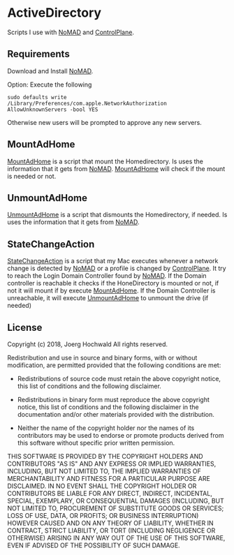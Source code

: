 # ActiveDirectory

Scripts I use with [NoMAD](https://nomad.menu/products/) and [ControlPlane](https://www.controlplaneapp.com).

## Requirements

Download and Install [NoMAD](https://nomad.menu/products/).

Option: Execute the following

``` shell
sudo defaults write /Library/Preferences/com.apple.NetworkAuthorization AllowUnknownServers -bool YES
```

Otherwise new users will be prompted to approve any new servers.

## MountAdHome

[MountAdHome](MountAdHome) is a script that mount the Homedirectory. Is uses the information that it gets from [NoMAD](https://nomad.menu/products/).
[MountAdHome](MountAdHome) will check if the mount is needed or not.

## UnmountAdHome

[UnmountAdHome](UnmountAdHome) is a script that dismounts the Homedirectory, if needed. Is uses the information that it gets from [NoMAD](https://nomad.menu/products/).

## StateChangeAction

[StateChangeAction](StateChangeAction) is a script that my Mac executes whenever a network change is detected by [NoMAD](https://nomad.menu/products/) or a profile is changed by [ControlPlane](https://www.controlplaneapp.com).
It try to reach the Login Domain Controller found by [NoMAD](https://nomad.menu/products/). If the Domain controller is reachable it checks if the HoneDirectory is mounted or not, if not it will mount if by execute [MountAdHome](MountAdHome). If the Domain Controller is unreachable, it will execute [UnmountAdHome](UnmountAdHome) to unmount the drive (if needed)

## License

Copyright (c) 2018, Joerg Hochwald
All rights reserved.

Redistribution and use in source and binary forms, with or without
modification, are permitted provided that the following conditions are met:

* Redistributions of source code must retain the above copyright notice, this
  list of conditions and the following disclaimer.

* Redistributions in binary form must reproduce the above copyright notice,
  this list of conditions and the following disclaimer in the documentation
  and/or other materials provided with the distribution.

* Neither the name of the copyright holder nor the names of its
  contributors may be used to endorse or promote products derived from
  this software without specific prior written permission.

THIS SOFTWARE IS PROVIDED BY THE COPYRIGHT HOLDERS AND CONTRIBUTORS "AS IS"
AND ANY EXPRESS OR IMPLIED WARRANTIES, INCLUDING, BUT NOT LIMITED TO, THE
IMPLIED WARRANTIES OF MERCHANTABILITY AND FITNESS FOR A PARTICULAR PURPOSE ARE
DISCLAIMED. IN NO EVENT SHALL THE COPYRIGHT HOLDER OR CONTRIBUTORS BE LIABLE
FOR ANY DIRECT, INDIRECT, INCIDENTAL, SPECIAL, EXEMPLARY, OR CONSEQUENTIAL
DAMAGES (INCLUDING, BUT NOT LIMITED TO, PROCUREMENT OF SUBSTITUTE GOODS OR
SERVICES; LOSS OF USE, DATA, OR PROFITS; OR BUSINESS INTERRUPTION) HOWEVER
CAUSED AND ON ANY THEORY OF LIABILITY, WHETHER IN CONTRACT, STRICT LIABILITY,
OR TORT (INCLUDING NEGLIGENCE OR OTHERWISE) ARISING IN ANY WAY OUT OF THE USE
OF THIS SOFTWARE, EVEN IF ADVISED OF THE POSSIBILITY OF SUCH DAMAGE.

